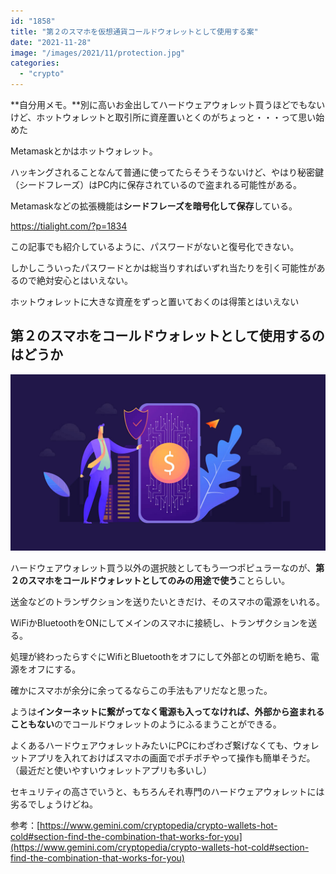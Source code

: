 ```yaml
---
id: "1858"
title: "第２のスマホを仮想通貨コールドウォレットとして使用する案"
date: "2021-11-28"
image: "/images/2021/11/protection.jpg"
categories: 
  - "crypto"
---
```


**自分用メモ。**別に高いお金出してハードウェアウォレット買うほどでもないけど、ホットウォレットと取引所に資産置いとくのがちょっと・・・って思い始めた

Metamaskとかはホットウォレット。

ハッキングされることなんて普通に使ってたらそうそうないけど、やはり秘密鍵（シードフレーズ）はPC内に保存されているので盗まれる可能性がある。

Metamaskなどの拡張機能は**シードフレーズを暗号化して保存**している。

https://tialight.com/?p=1834

この記事でも紹介しているように、パスワードがないと復号化できない。

しかしこういったパスワードとかは総当りすればいずれ当たりを引く可能性があるので絶対安心とはいえない。

ホットウォレットに大きな資産をずっと置いておくのは得策とはいえない

## 第２のスマホをコールドウォレットとして使用するのはどうか

![](/images/2021/11/crypto_app_wallet_man.jpg)

ハードウェアウォレット買う以外の選択肢としてもう一つポピュラーなのが、**第２のスマホをコールドウォレットとしてのみの用途で使う**ことらしい。

送金などのトランザクションを送りたいときだけ、そのスマホの電源をいれる。

WiFiかBluetoothをONにしてメインのスマホに接続し、トランザクションを送る。

処理が終わったらすぐにWifiとBluetoothをオフにして外部との切断を絶ち、電源をオフにする。

確かにスマホが余分に余ってるならこの手法もアリだなと思った。

ようは**インターネットに繋がってなく電源も入ってなければ、外部から盗まれることもない**のでコールドウォレットのようにふるまうことができる。

よくあるハードウェアウォレットみたいにPCにわざわざ繋げなくても、ウォレットアプリを入れておけばスマホの画面でポチポチやって操作も簡単そうだ。（最近だと使いやすいウォレットアプリも多いし）

セキュリティの高さでいうと、もちろんそれ専門のハードウェアウォレットには劣るでしょうけどね。

参考：[https://www.gemini.com/cryptopedia/crypto-wallets-hot-cold#section-find-the-combination-that-works-for-you](https://www.gemini.com/cryptopedia/crypto-wallets-hot-cold#section-find-the-combination-that-works-for-you)
